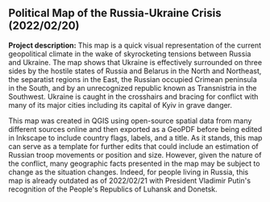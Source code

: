 ## Political Map of the Russia-Ukraine Crisis (2022/02/20)

**Project description:** This map is a quick visual representation of the current geopolitical climate in the wake of skyrocketing tensions between Russia and Ukraine. The map shows that Ukraine is effectively surrounded on three sides by the hostile states of Russia and Belarus in the North and Northeast, the separatist regions in the East, the Russian occupied Crimean peninsula in the South, and by an unrecognized republic known as Transnistria in the Southwest. Ukraine is caught in the crosshairs and bracing for conflict with many of its major cities including its capital of Kyiv in grave danger.

This map was created in QGIS using open-source spatial data from many different sources online and then exported as a GeoPDF before being edited in Inkscape to include country flags, labels, and a title. As it stands, this map can serve as a template for further edits that could include an estimation of Russian troop movements or position and size. However, given the nature of the conflict, many geographic facts presented in the map may be subject to change as the situation changes. Indeed, for people living in Russia, this map is already outdated as of 2022/02/21 with President Vladimir Putin's recognition of the People's Republics of Luhansk and Donetsk. 





